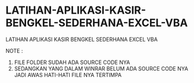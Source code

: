 # LATIHAN-APLIKASI-KASIR-BENGKEL-SEDERHANA-EXCEL-VBA
LATIHAN APLIKASI KASIR BENGKEL SEDERHANA EXCEL VBA


NOTE :

1. FILE FOLDER SUDAH ADA SOURCE CODE NYA
2. SEDANGKAN YANG DALAM WINRAR BELUM ADA SOURCE CODE NYA JADI AWAS HATI-HATI FILE NYA TERTIMPA
